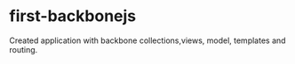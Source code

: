 # first-backbonejs
Created application with backbone collections,views, model, templates and routing.
